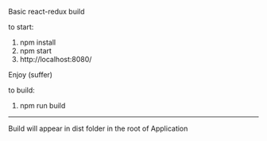 Basic react-redux build

to start:

1) npm install
2) npm start
3) http://localhost:8080/

Enjoy (suffer)

to build:

1) npm run build
----------------------------------------------------------
Build will appear in dist folder in the root of Application
